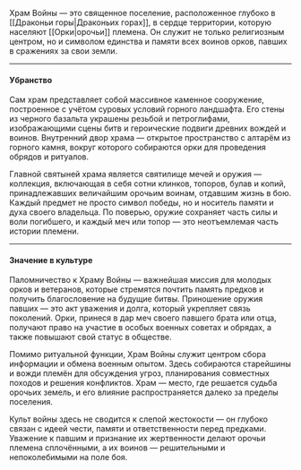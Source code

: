 
Храм Войны — это священное поселение, расположенное глубоко в [[Драконьи горы|Драконьих горах]], в сердце территории, которую населяют [[Орки|орочьи]] племена. Он служит не только религиозным центром, но и символом единства и памяти всех воинов орков, павших в сражениях за свои земли.

---
#### Убранство

Сам храм представляет собой массивное каменное сооружение, построенное с учётом суровых условий горного ландшафта. Его стены из черного базальта украшены резьбой и петроглифами, изображающими сцены битв и героические подвиги древних вождей и воинов. Внутренний двор храма — открытое пространство с алтарём из горного камня, вокруг которого собираются орки для проведения обрядов и ритуалов.

Главной святыней храма является святилище мечей и оружия — коллекция, включающая в себя сотни клинков, топоров, булав и копий, принадлежавших величайшим орочьим воинам, отдавшим жизнь в бою. Каждый предмет не просто символ победы, но и носитель памяти и духа своего владельца. По поверью, оружие сохраняет часть силы и воли погибшего, и каждый меч или топор — это неотъемлемая часть истории племени.

---
#### Значение в культуре

Паломничество к Храму Войны — важнейшая миссия для молодых орков и ветеранов, которые стремятся почтить память предков и получить благословение на будущие битвы. Приношение оружия павших — это акт уважения и долга, который укрепляет связь поколений. Орки, принеся в дар меч своего павшего брата или отца, получают право на участие в особых военных советах и обрядах, а также повышают свой статус в обществе.

Помимо ритуальной функции, Храм Войны служит центром сбора информации и обмена военным опытом. Здесь собираются старейшины и вожди племён для обсуждения угроз, планирования совместных походов и решения конфликтов. Храм — место, где решается судьба орочьих земель, и его влияние распространяется далеко за пределы поселения.

Культ войны здесь не сводится к слепой жестокости — он глубоко связан с идеей чести, памяти и ответственности перед предками. Уважение к павшим и признание их жертвенности делают орочьи племена сплочёнными, а их воинов — решительными и непоколебимыми на поле боя.